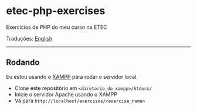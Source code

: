 # etec-php-exercises
Exercícios de PHP do meu curso na ETEC

Traduções: [English](README.md)

---

## Rodando

Eu estou usando o [XAMPP](https://www.apachefriends.org/) para rodar o servidor local.

- Clone este repositório em `<diretorio_do_xampp>/htdocs/`
- Inicie o servidor Apache usando o XAMPP
- Vá para `http://localhost/exercises/<exercise_name>`
